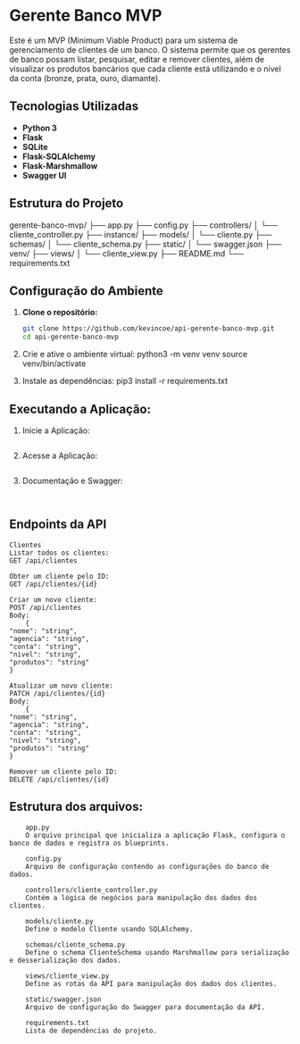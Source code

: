 # Gerente Banco MVP

Este é um MVP (Minimum Viable Product) para um sistema de gerenciamento de clientes de um banco. O sistema permite que os gerentes de banco possam listar, pesquisar, editar e remover clientes, além de visualizar os produtos bancários que cada cliente está utilizando e o nível da conta (bronze, prata, ouro, diamante).

## Tecnologias Utilizadas

- **Python 3**
- **Flask**
- **SQLite**
- **Flask-SQLAlchemy**
- **Flask-Marshmallow**
- **Swagger UI**

## Estrutura do Projeto
gerente-banco-mvp/ ├── app.py ├── config.py ├── controllers/ │ └── cliente_controller.py ├── instance/ ├── models/ │ └── cliente.py ├── schemas/ │ └── cliente_schema.py ├── static/ │ └── swagger.json ├── venv/ ├── views/ │ └── cliente_view.py ├── README.md └── requirements.txt


## Configuração do Ambiente

1. **Clone o repositório:**

   ```sh
   git clone https://github.com/kevincoe/api-gerente-banco-mvp.git
   cd api-gerente-banco-mvp

2. Crie e ative o ambiente virtual:
    python3 -m venv venv
    source venv/bin/activate

3. Instale as dependências:
    pip3 install -r requirements.txt


## Executando a Aplicação:

1. Inicie a Aplicação:
   ```python3 app.py

2. Acesse a Aplicação:
    ```Abra o navegador e vá para http://127.0.0.1:5000/api

3. Documentação e Swagger:
    ```A documentação da API pode ser acessada e validada em http://127.0.0.1:5000/swagger


## Endpoints da API
    Clientes
    Listar todos os clientes:
    GET /api/clientes

    Obter um cliente pelo ID:
    GET /api/clientes/{id}

    Criar um novo cliente:
    POST /api/clientes
    Body:
        {
    "nome": "string",
    "agencia": "string",
    "conta": "string",
    "nivel": "string",
    "produtos": "string"
    }

    Atualizar um novo cliente:
    PATCH /api/clientes/{id}
    Body:
        {
    "nome": "string",
    "agencia": "string",
    "conta": "string",
    "nivel": "string",
    "produtos": "string"
    }

    Remover um cliente pelo ID:
    DELETE /api/clientes/{id}


##  Estrutura dos arquivos:
        app.py
        O arquivo principal que inicializa a aplicação Flask, configura o banco de dados e registra os blueprints.
        
        config.py
        Arquivo de configuração contendo as configurações do banco de dados.
        
        controllers/cliente_controller.py
        Contém a lógica de negócios para manipulação dos dados dos clientes.
        
        models/cliente.py
        Define o modelo Cliente usando SQLAlchemy.
        
        schemas/cliente_schema.py
        Define o schema ClienteSchema usando Marshmallow para serialização e desserialização dos dados.
        
        views/cliente_view.py
        Define as rotas da API para manipulação dos dados dos clientes.
        
        static/swagger.json
        Arquivo de configuração do Swagger para documentação da API.
        
        requirements.txt
        Lista de dependências do projeto.